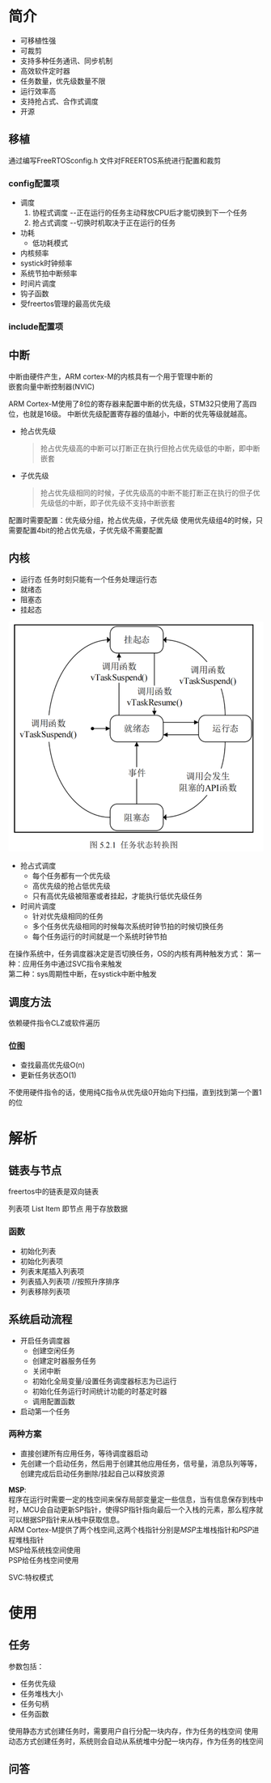# 简介
- 可移植性强
- 可裁剪
- 支持多种任务通讯、同步机制
- 高效软件定时器
- 任务数量，优先级数量不限
- 运行效率高
- 支持抢占式、合作式调度
- 开源

## 移植
通过编写FreeRTOSconfig.h
文件对FREERTOS系统进行配置和裁剪  

### config配置项
- 调度
  1. 协程式调度 --正在运行的任务主动释放CPU后才能切换到下一个任务
  2. 抢占式调度 --切换时机取决于正在运行的任务
- 功耗
  - 低功耗模式
- 内核频率
- systick时钟频率
- 系统节拍中断频率
- 时间片调度
- 钩子函数
- 受freertos管理的最高优先级

### include配置项

## 中断
中断由硬件产生，ARM cortex-M的内核具有一个用于管理中断的    
嵌套向量中断控制器(NVIC)

ARM Cortex-M使用了8位的寄存器来配置中断的优先级，STM32只使用了高四位，也就是16级。
中断优先级配置寄存器的值越小，中断的优先等级就越高。    

- 抢占优先级
    >抢占优先级高的中断可以打断正在执行但抢占优先级低的中断，即中断嵌套
- 子优先级
    >抢占优先级相同的时候，子优先级高的中断不能打断正在执行的但子优先级低的中断，即子优先级不支持中断嵌套


配置时需要配置：优先级分组，抢占优先级，子优先级
使用优先级组4的时候，只需要配置4bit的抢占优先级，子优先级不需要配置    

## 内核
- 运行态    任务时刻只能有一个任务处理运行态
- 就绪态
- 阻塞态
- 挂起态


![alt text](image.png)


- 抢占式调度
  - 每个任务都有一个优先级
  - 高优先级的抢占低优先级
  - 只有高优先级被阻塞或者挂起，才能执行低优先级任务
- 时间片调度
  - 针对优先级相同的任务
  - 多个任务优先级相同的时候每次系统时钟节拍的时候切换任务
  - 每个任务运行的时间就是一个系统时钟节拍

在操作系统中，任务调度器决定是否切换任务，OS的内核有两种触发方式：
第一种：应用任务中通过SVC指令来触发     
第二种：sys周期性中断，在systick中断中触发  

## 调度方法

依赖硬件指令CLZ或软件遍历   


### 位图

- 查找最高优先级O(n)
- 更新任务状态O(1)


不使用硬件指令的话，使用纯C指令从优先级0开始向下扫描，直到找到第一个置1的位   
# 解析

## 链表与节点

freertos中的链表是双向链表

列表项 List Item 即节点  用于存放数据       


### 函数
- 初始化列表
- 初始化列表项
- 列表末尾插入列表项
- 列表插入列表项 //按照升序排序
- 列表移除列表项

## 系统启动流程

- 开启任务调度器    
  - 创建空闲任务
  - 创建定时器服务任务
  - 关闭中断
  - 初始化全局变量/设置任务调度器标志为已运行
  - 初始化任务运行时间统计功能的时基定时器
  - 调用配置函数
- 启动第一个任务 


### 两种方案

- 直接创建所有应用任务，等待调度器启动
- 先创建一个启动任务，然后用于创建其他应用任务，信号量，消息队列等等，创建完成后启动任务删除/挂起自己以释放资源

**MSP**:  
程序在运行时需要一定的栈空间来保存局部变量定一些信息，当有信息保存到栈中时，MCU会自动更新SP指针，使得SP指针指向最后一个入栈的元素，那么程序就可以根据SP指针来从栈中获取信息。       
ARM Cortex-M提供了两个栈空间,这两个栈指针分别是*MSP*主堆栈指针和*PSP*进程堆栈指针       
MSP给系统栈空间使用     
PSP给任务栈空间使用     

SVC:特权模式        



# 使用

## 任务

参数包括：
- 任务优先级
- 任务堆栈大小
- 任务句柄
- 任务函数

使用静态方式创建任务时，需要用户自行分配一块内存，作为任务的栈空间
使用动态方式创建任务时，系统则会自动从系统堆中分配一块内存，作为任务的栈空间        


## 问答



